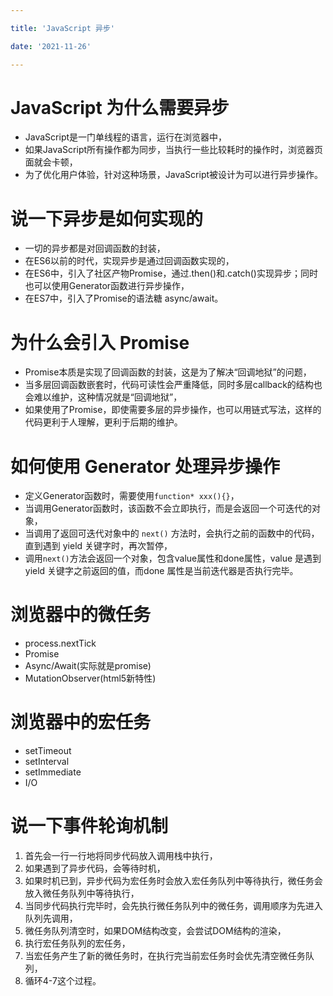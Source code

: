 ```yaml
---

title: 'JavaScript 异步'

date: '2021-11-26'

---
```


# JavaScript 为什么需要异步

- JavaScript是一门单线程的语言，运行在浏览器中，
- 如果JavaScript所有操作都为同步，当执行一些比较耗时的操作时，浏览器页面就会卡顿，
- 为了优化用户体验，针对这种场景，JavaScript被设计为可以进行异步操作。

# 说一下异步是如何实现的

- 一切的异步都是对回调函数的封装，
- 在ES6以前的时代，实现异步是通过回调函数实现的，
- 在ES6中，引入了社区产物Promise，通过.then()和.catch()实现异步；同时也可以使用Generator函数进行异步操作，
- 在ES7中，引入了Promise的语法糖 async/await。

# 为什么会引入 Promise

- Promise本质是实现了回调函数的封装，这是为了解决“回调地狱”的问题，
- 当多层回调函数嵌套时，代码可读性会严重降低，同时多层callback的结构也会难以维护，这种情况就是“回调地狱”，
- 如果使用了Promise，即使需要多层的异步操作，也可以用链式写法，这样的代码更利于人理解，更利于后期的维护。

# 如何使用 Generator 处理异步操作

- 定义Generator函数时，需要使用`function* xxx(){}`，
- 当调用Generator函数时，该函数不会立即执行，而是会返回一个可迭代的对象，
- 当调用了返回可迭代对象中的 `next()` 方法时，会执行之前的函数中的代码，直到遇到 yield 关键字时，再次暂停，
- 调用`next()`方法会返回一个对象，包含value属性和done属性，value 是遇到 yield 关键字之前返回的值，而done 属性是当前迭代器是否执行完毕。

# 浏览器中的微任务

- process.nextTick
- Promise
- Async/Await(实际就是promise)
- MutationObserver(html5新特性)

# 浏览器中的宏任务

- setTimeout
- setInterval
- setImmediate
- I/O

# 说一下事件轮询机制

1. 首先会一行一行地将同步代码放入调用栈中执行，
2. 如果遇到了异步代码，会等待时机，
3. 如果时机已到，异步代码为宏任务时会放入宏任务队列中等待执行，微任务会放入微任务队列中等待执行，
4. 当同步代码执行完毕时，会先执行微任务队列中的微任务，调用顺序为先进入队列先调用，
5. 微任务队列清空时，如果DOM结构改变，会尝试DOM结构的渲染，
6. 执行宏任务队列的宏任务，
7. 当宏任务产生了新的微任务时，在执行完当前宏任务时会优先清空微任务队列，
8. 循环4-7这个过程。

